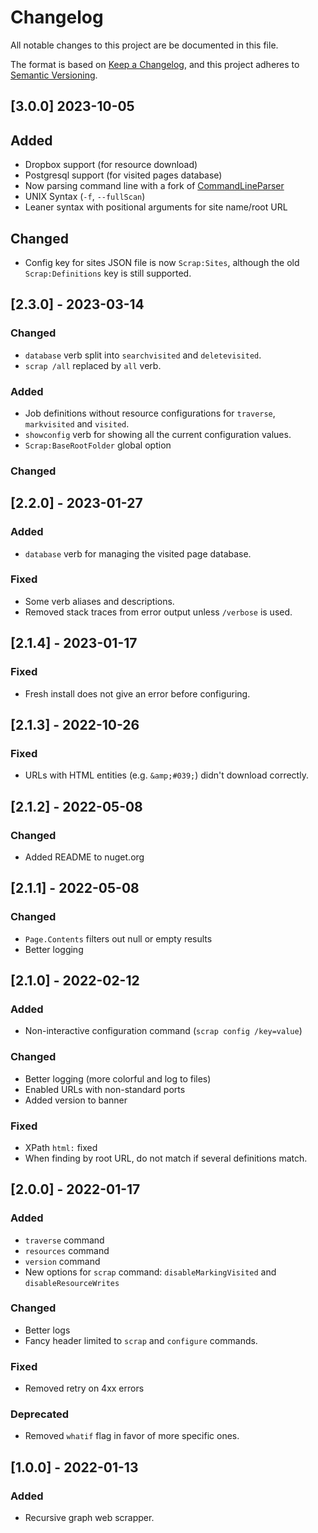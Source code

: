 # Changelog

All notable changes to this project are be documented in this file.

The format is based on [Keep a Changelog](https://keepachangelog.com/en/1.0.0/),
and this project adheres to [Semantic Versioning](https://semver.org/spec/v2.0.0.html).

## [3.0.0] 2023-10-05

## Added

- Dropbox support (for resource download)
- Postgresql support (for visited pages database)
- Now parsing command line with a fork of [CommandLineParser](https://github.com/icalvo/commandline)
- UNIX Syntax (`-f`, `--fullScan`)
- Leaner syntax with positional arguments for site name/root URL

## Changed

- Config key for sites JSON file is now `Scrap:Sites`, although the old `Scrap:Definitions` key is still supported.

## [2.3.0] - 2023-03-14

### Changed

- `database` verb split into `searchvisited` and `deletevisited`.
- `scrap /all` replaced by `all` verb.

### Added

- Job definitions without resource configurations for `traverse`, `markvisited` and `visited`.
- `showconfig` verb for showing all the current configuration values.
- `Scrap:BaseRootFolder` global option
### Changed

## [2.2.0] - 2023-01-27
### Added
- `database` verb for managing the visited page database.
### Fixed
- Some verb aliases and descriptions.
- Removed stack traces from error output unless `/verbose` is used.

## [2.1.4] - 2023-01-17
### Fixed
- Fresh install does not give an error before configuring.

## [2.1.3] - 2022-10-26
### Fixed
- URLs with HTML entities (e.g. `&amp;#039;`) didn't download correctly.

## [2.1.2] - 2022-05-08
### Changed
- Added README to nuget.org

## [2.1.1] - 2022-05-08
### Changed
- `Page.Contents` filters out null or empty results
- Better logging

## [2.1.0] - 2022-02-12
### Added
- Non-interactive configuration command (`scrap config /key=value`)

### Changed
- Better logging (more colorful and log to files)
- Enabled URLs with non-standard ports
- Added version to banner

### Fixed
- XPath `html:` fixed
- When finding by root URL, do not match if several definitions match.

## [2.0.0] - 2022-01-17
### Added
- `traverse` command
- `resources` command
- `version` command
- New options for `scrap` command: `disableMarkingVisited` and `disableResourceWrites`

### Changed
- Better logs
- Fancy header limited to `scrap` and `configure` commands.
### Fixed
- Removed retry on 4xx errors

### Deprecated
- Removed `whatif` flag in favor of more specific ones.

## [1.0.0] - 2022-01-13
### Added
- Recursive graph web scrapper.
